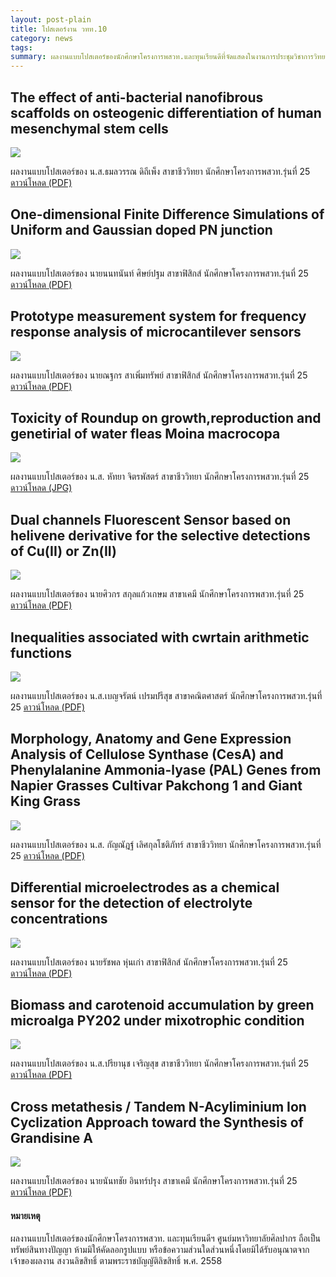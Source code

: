 ```yaml
---
layout: post-plain
title: โปสเตอร์งาน วทท.10
category: news
tags:
summary: ผลงานแบบโปสเตอร์ของนักศึกษาโครงการพสวท.และทุนเรียนดีที่จัดแสดงในงานการประชุมวิชาการวิทยาศาสตร์และเทคโนโลยีเพื่อเยาวชน. ครั้งที่ 10 เมื่อ 19-20 มิถุนายน 2558...
---
```

## The effect of anti-bacterial nanofibrous scaffolds on osteogenic differentiation of human mesenchymal stem cells

<div class="center"><img src="/images/news/poster-stcy10/antibac-stemcell.jpg"/></div>

ผลงานแบบโปสเตอร์ของ น.ส.ธมลวรรณ ดิถีเพ็ง สาขาชีววิทยา นักศึกษาโครงการพสวท.รุ่นที่ 25
[ดาวน์โหลด (PDF)](/assets/news/poster-stcy10/antibac-stemcell.pdf)

## One-dimensional Finite Difference Simulations of Uniform and Gaussian doped PN junction

<div class="center"><img src="/images/news/poster-stcy10/1d-simu.jpg"/></div>

ผลงานแบบโปสเตอร์ของ นายนนทนันท์ ศิษย์ปฐม สาขาฟิสิกส์ นักศึกษาโครงการพสวท.รุ่นที่ 25
[ดาวน์โหลด  (PDF)](/assets/news/poster-stcy10/1d-simu.pdf)

## Prototype measurement system for frequency response analysis of microcantilever sensors

<div class="center"><img src="/images/news/poster-stcy10/sensor-microwave.jpg"/></div>

ผลงานแบบโปสเตอร์ของ นายณฐกร สาเพิ่มทรัพย์ สาขาฟิสิกส์ นักศึกษาโครงการพสวท.รุ่นที่ 25
[ดาวน์โหลด  (PDF)](/assets/news/poster-stcy10/sensor-microwave.pdf)

## Toxicity of Roundup on growth,reproduction and genetirial of water fleas Moina macrocopa

<div class="center"><img src="/images/news/poster-stcy10/toxicity-roundup.jpg"/></div>

ผลงานแบบโปสเตอร์ของ น.ส. หัทยา จิตรพัสตร์ สาขาชีววิทยา นักศึกษาโครงการพสวท.รุ่นที่ 25
[ดาวน์โหลด  (JPG)](/assets/news/poster-stcy10/toxicity-roundup.jpg)

## Dual channels Fluorescent Sensor based on helivene derivative for the selective detections of Cu(II) or Zn(II)

<div class="center"><img src="/images/news/poster-stcy10/cu-zn.jpg"/></div>

ผลงานแบบโปสเตอร์ของ นายศิวกร สกุลแก้วเกษม สาขาเคมี นักศึกษาโครงการพสวท.รุ่นที่ 25
[ดาวน์โหลด  (PDF)](/assets/news/poster-stcy10/cu-zn.pdf)

## Inequalities associated with cwrtain arithmetic functions

<div class="center"><img src="/images/news/poster-stcy10/cwrtain.jpg"/></div>

ผลงานแบบโปสเตอร์ของ น.ส.เบญจรัตน์ เปรมปรีสุข สาขาคณิตศาสตร์ นักศึกษาโครงการพสวท.รุ่นที่ 25
[ดาวน์โหลด  (PDF)](/assets/news/poster-stcy10/cwrtain.pdf)

## Morphology, Anatomy and Gene Expression Analysis of Cellulose Synthase (CesA) and Phenylalanine Ammonia-lyase (PAL) Genes from Napier Grasses Cultivar Pakchong 1 and Giant King Grass

<div class="center"><img src="/images/news/poster-stcy10/grass.jpg"/></div>

ผลงานแบบโปสเตอร์ของ น.ส. กัญณัฎฐ์ เลิศกุลโชติภัทร์ สาขาชีววิทยา นักศึกษาโครงการพสวท.รุ่นที่ 25
[ดาวน์โหลด  (PDF)](/assets/news/poster-stcy10/grass.pdf)

## Differential microelectrodes as a chemical sensor for the detection of electrolyte concentrations

<div class="center"><img src="/images/news/poster-stcy10/microelectrodes.jpg"/></div>

ผลงานแบบโปสเตอร์ของ นายรัชพล หุ่นเก่า สาขาฟิสิกส์ นักศึกษาโครงการพสวท.รุ่นที่ 25
[ดาวน์โหลด  (PDF)](/assets/news/poster-stcy10/microelectrodes.pdf)

## Biomass and carotenoid accumulation by green microalga PY202 under mixotrophic condition

<div class="center"><img src="/images/news/poster-stcy10/mixotrophic.jpg"/></div>

ผลงานแบบโปสเตอร์ของ น.ส.ปรียานุช เจริญสุข สาขาชีววิทยา นักศึกษาโครงการพสวท.รุ่นที่ 25
[ดาวน์โหลด  (PDF)](/assets/news/poster-stcy10/mixotrophic.pdf)

## Cross metathesis / Tandem N-Acyliminium Ion Cyclization Approach toward the Synthesis of Grandisine A

<div class="center"><img src="/images/news/poster-stcy10/cross-metathesis.jpg"/></div>

ผลงานแบบโปสเตอร์ของ นายนันทชัย อินทร์ปรุง สาขาเคมี นักศึกษาโครงการพสวท.รุ่นที่ 25
[ดาวน์โหลด  (PDF)](/assets/news/poster-stcy10/cross-metathesis.pdf)

#### หมายเหตุ
ผลงานแบบโปสเตอร์ของนักศึกษาโครงการพสวท. และทุนเรียนดีฯ ศูนย์มหาวิทยาลัยศิลปากร ถือเป็นทรัพย์สินทางปัญญา ห้ามมิให้คัดลอกรูปแบบ หรือข้อความส่วนใดส่วนหนึ่งโดยมิได้รับอนุณาตจากเจ้าของผลงาน
สงวนลิขสิทธิ์ ตามพระราชบัญญัติลิขสิทธิ์ พ.ศ. 2558
